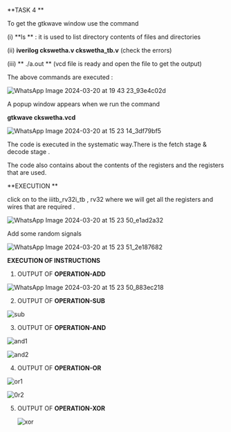 **TASK 4 **

To get the gtkwave window use the command</p>
(i) **ls ** : it is used to list directory contents of files and directories</p>
(ii) **iverilog ckswetha.v ckswetha_tb.v** (check the errors)</p>
(iii) ** ./a.out ** (vcd file is ready and open the file to get the output)</p>
The above commands are executed :</p>

![WhatsApp Image 2024-03-20 at 19 43 23_93e4c02d](https://github.com/16swetha/ckswetha/assets/160165692/15131453-87e6-448a-b947-2c580d506142)

A popup window appears when we run the command </p>
**gtkwave ckswetha.vcd**

![WhatsApp Image 2024-03-20 at 15 23 14_3df79bf5](https://github.com/16swetha/ckswetha/assets/160165692/71a6ef42-ff3e-408e-859c-34e05450da90)

The code is executed in the systematic way.There is the fetch stage & decode stage .</p>
The code also contains about the contents of the registers and the registers that are used.</p>

**EXECUTION ** </p>
click on to the iiitb_rv32i_tb , rv32 where we will get all the registers and wires that are required .</p>

![WhatsApp Image 2024-03-20 at 15 23 50_e1ad2a32](https://github.com/16swetha/ckswetha/assets/160165692/81455562-15f2-4855-ac7e-779171b32f64)

 Add some random signals
   
![WhatsApp Image 2024-03-20 at 15 23 51_2e187682](https://github.com/16swetha/ckswetha/assets/160165692/23ba5262-a02f-4389-9d57-eed545578962)

**EXECUTION OF INSTRUCTIONS**</p>
1. OUTPUT OF **OPERATION-ADD**
   
![WhatsApp Image 2024-03-20 at 15 23 50_883ec218](https://github.com/16swetha/ckswetha/assets/160165692/b4652777-c9ca-42e4-925a-e638b5e945e3)

2. OUTPUT OF **OPERATION-SUB**
   
![sub](https://github.com/16swetha/ckswetha/assets/160165692/7c131fdb-877c-4b03-8d13-cfbdd9950744)
  
3. OUTPUT OF **OPERATION-AND**

![and1](https://github.com/16swetha/ckswetha/assets/160165692/17b388c1-1f5c-40a8-89c5-464b6106f4d8)


![and2](https://github.com/16swetha/ckswetha/assets/160165692/31db4a71-2403-4205-b286-64c3d457822c)


4. OUTPUT OF **OPERATION-OR**
 
![or1](https://github.com/16swetha/ckswetha/assets/160165692/c5f4d275-7e42-474e-a994-16d1401f4b90)

![0r2](https://github.com/16swetha/ckswetha/assets/160165692/50053997-b594-4801-9fd9-fb2523c93f2a)

   
5. OUTPUT OF **OPERATION-XOR**

   ![xor](https://github.com/16swetha/ckswetha/assets/160165692/bd5acb9a-9c43-492c-8001-f58dd8bfad0a)




